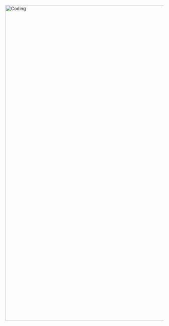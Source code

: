<img align="center" alt="Coding" width="1000" src="https://media.tenor.com/A15H8E1VUh8AAAAC/github-cat.gif">

